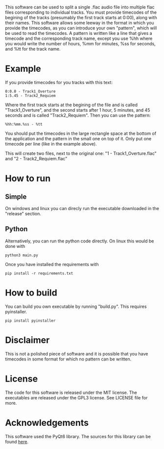 This software can be used to split a single .flac audio file into multiple flac files corresponding to individual tracks. 
You must provide timecodes of the begining of the tracks (presumably the first track starts at 0:00), along with their names.
This software allows some leeway in the format in which you provide the timecodes, as you can introduce your own "pattern", which will be used to read the timecodes.
A pattern is written like a line that gives a timecode and the corresponding track name, except you use %hh where you would write the number of hours, %mm for minutes, %ss for seconds, and %tt for the track name.

# Example
If you provide timecodes for you tracks with this text:
```
0:0.0 - Track1_Overture
1:5.45 - Track2_Requiem
```

Where the first track starts at the begining of the file and is called "Track1_Overture", and the second starts after 1 hour, 5 minutes, and 45 seconds and is called "Track2_Requiem".
Then you can use the pattern:
```
%hh:%mm.%ss - %tt
```
You should put the timecodes in the large rectangle space at the bottom of the application and the pattern in the small one on top of it.
Only put one timecode per line (like in the example above).

This will create two files, next to the original one: "1 - Track1_Overture.flac" and "2 - Track2_Requiem.flac"

# How to run
## Simple
On windows and linux you can direcly run the executable downloaded in the "release" section.

## Python
Alternatively, you can run the python code directly. On linux this would be done with
```
python3 main.py
```

Once you have installed the requirements with
```
pip install -r requirements.txt
```
# How to build
You can build you own executable by running "build.py". This requires pyinstaller.
```
pip install pyinstaller
```
# Disclaimer
This is not a polished piece of software and it is possible that you have timecodes in some format for which no pattern can be written.

# License
The code for this software is released under the MIT license. The executables are released under the GPL3 license. See LICENSE file for more.

# Acknowledgements
This software used the PyQt6 library.
The sources for this library can be found [here](https://pypi.org/project/PyQt6/#files).
